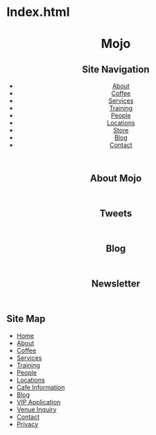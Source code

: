 Index.html
==========

<!DOCTYPE html>
<html lang="en">
  <head>
    <meta charset="utf-8">
    <title>Basic HTML Page Structure</title>
  </head>
  <body>
    <header>
      <h1>Mojo</h1>  <!-- add Header logo image or content here -->
      <nav>
        <h2>Site Navigation</h2>  <!-- add Header nav links here -->
        <ul>
          <li><a href="/about">About</a></li>
          <li><a href="/coffee">Coffee</a></li>
          <li><a href="/services">Services</a></li>
          <li><a href="/training">Training</a></li>
          <li><a href="/people">People</a></li>
          <li><a href="/locations">Locations</a></li>
          <li><a href="/store">Store</a></li>
          <li><a href="/blog">Blog</a></li>
          <li><a href="/contact">Contact</a></li>
          </ul>
      </nav>
    </header>
    <main>
      <section id="hero-unit">
        <header>
          <h2>About Mojo</h2>
        </header>
        <!-- add hero content here -->
      </section>
      <section id="tweets">
        <header>
          <h2>Tweets</h2>
        </header>
        <!-- add tweets content here -->
      </section>
      <section id="blog">
        <header>
          <h2>Blog</h2>
        </header>
        <!-- add blog content here -->
      </section>
      <section id="newsletter">
        <header>
          <h2>Newsletter</h2>
        </header>
        <!-- add newsletter content here -->
      </section>
    </main>
    <footer>
      <!-- add Footer content here -->
      <nav>
        <h2>Site Map</h2> <!-- add Footer links here -->
        <ul>
          <li><a href="/">Home</a></li>
          <li><a href="/about">About</a></li>
          <li><a href="/coffee">Coffee</a></li>
          <li><a href="/services">Services</a></li>
          <li><a href="/training">Training</a></li>
          <li><a href='/people'>People</a></li>
          <li><a href="locations">Locations</a></li>
          <li><a href="cafe_information">Cafe Information</a></li>
          <li><a href="/blog">Blog</a></li>
          <li><a href="/VIP_application">VIP Application</a></li>
          <li><a href="/venue_inquiry">Venue Inquiry</a></li>
          <li><a href='contact'>Contact</a></li>
          <li><a href="/privacy">Privacy</a></li>
        </ul>
      </nav>
    </footer>
  </body>
</html>

